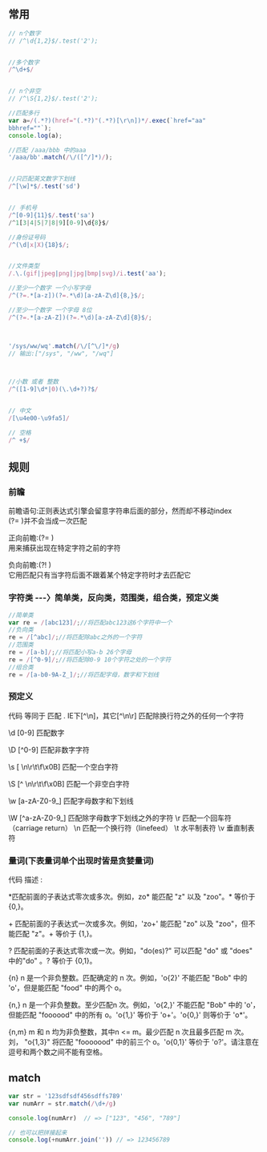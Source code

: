 
## 常用

```javascript
// n个数字
// /^\d{1,2}$/.test('2');


//多个数字
/^\d+$/


// n个非空
// /^\S{1,2}$/.test('2');

//匹配多行
var a=/(.*?)(href="(.*?)"(.*?)[\r\n])*/.exec(`href="aa"
bbhref=""`);
console.log(a);

//匹配 /aaa/bbb 中的aaa
'/aaa/bb'.match(/\/([^/]*)/);


//只匹配英文数字下划线
/^[\w]*$/.test('sd')


// 手机号
/^[0-9]{11}$/.test('sa')
/^1[3|4|5|7|8|9][0-9]\d{8}$/

//身份证号码
/^(\d|x|X){18}$/;


//文件类型
/.\.(gif|jpeg|png|jpg|bmp|svg)/i.test('aa');

//至少一个数字 一个小写字母
/^(?=.*[a-z])(?=.*\d)[a-zA-Z\d]{8,}$/;

//至少一个数字 一个字母 8位
/^(?=.*[a-zA-Z])(?=.*\d)[a-zA-Z\d]{8}$/;



'/sys/ww/wq'.match(/\/[^\/]*/g)
// 输出:["/sys", "/ww", "/wq"]



//小数 或者 整数
/^([1-9]\d*|0)(\.\d+?)?$/


// 中文
/[\u4e00-\u9fa5]/

// 空格
/^ +$/


```

## 规则

### 前瞻

前瞻语句:正则表达式引擎会留意字符串后面的部分，然而却不移动index  
(?= )并不会当成一次匹配

正向前瞻:(?= )  
 用来捕获出现在特定字符之前的字符  

负向前瞻:(?! )  
它用匹配只有当字符后面不跟着某个特定字符时才去匹配它

### 字符类 ---〉简单类，反向类，范围类，组合类，预定义类

```javascript
//简单类  
var re = /[abc123]/;//将匹配abc123这6个字符中一个  
//负向类  
re = /[^abc]/;//将匹配除abc之外的一个字符  
//范围类  
re = /[a-b]/;//将匹配小写a-b 26个字母  
re = /[^0-9]/;//将匹配除0-9 10个字符之处的一个字符  
//组合类  
re = /[a-b0-9A-Z_]/;//将匹配字母，数字和下划线  
```

### 预定义

代码  等同于                  匹配
.     IE下[^\n]，其它[^\n\r]  匹配除换行符之外的任何一个字符

\d    [0-9]                   匹配数字

\D    [^0-9]                  匹配非数字字符

\s    [ \n\r\t\f\x0B]         匹配一个空白字符

\S    [^ \n\r\t\f\x0B]        匹配一个非空白字符

\w    [a-zA-Z0-9_]            匹配字母数字和下划线

\W    [^a-zA-Z0-9_]           匹配除字母数字下划线之外的字符
\r  匹配一个回车符（carriage return）
\n  匹配一个换行符（linefeed）
\t 水平制表符
\v  垂直制表符

### 量词(下表量词单个出现时皆是贪婪量词)

代码  描述 :

\*匹配前面的子表达式零次或多次。例如，zo* 能匹配 "z" 以及 "zoo"。* 等价于{0,}。

\+     匹配前面的子表达式一次或多次。例如，'zo+' 能匹配 "zo" 以及 "zoo"，但不能匹配 "z"。+ 等价于 {1,}。

?     匹配前面的子表达式零次或一次。例如，"do(es)?" 可以匹配 "do" 或 "does" 中的"do" 。? 等价于 {0,1}。

{n}   n 是一个非负整数。匹配确定的 n 次。例如，'o{2}' 不能匹配 "Bob" 中的 'o'，但是能匹配 "food" 中的两个 o。

{n,}  n 是一个非负整数。至少匹配n 次。例如，'o{2,}' 不能匹配 "Bob" 中的 'o'，但能匹配 "foooood" 中的所有 o。'o{1,}' 等价于 'o+'。'o{0,}' 则等价于 'o*'。

{n,m} m 和 n 均为非负整数，其中n <= m。最少匹配 n 次且最多匹配 m 次。刘， "o{1,3}" 将匹配 "fooooood" 中的前三个 o。'o{0,1}' 等价于 'o?'。请注意在逗号和两个数之间不能有空格。

## match

```js
var str = '123sdfsdf456sdffs789'
var numArr = str.match(/\d+/g)

console.log(numArr)  // => ["123", "456", "789"]

// 也可以把拼接起来
console.log(+numArr.join('')) // => 123456789

```
